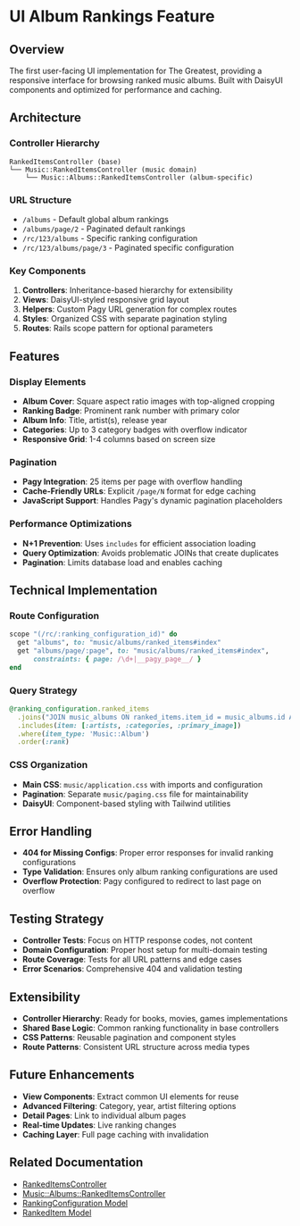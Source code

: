 # UI Album Rankings Feature

## Overview
The first user-facing UI implementation for The Greatest, providing a responsive interface for browsing ranked music albums. Built with DaisyUI components and optimized for performance and caching.

## Architecture

### Controller Hierarchy
```
RankedItemsController (base)
└── Music::RankedItemsController (music domain)
    └── Music::Albums::RankedItemsController (album-specific)
```

### URL Structure
- `/albums` - Default global album rankings
- `/albums/page/2` - Paginated default rankings  
- `/rc/123/albums` - Specific ranking configuration
- `/rc/123/albums/page/3` - Paginated specific configuration

### Key Components
1. **Controllers**: Inheritance-based hierarchy for extensibility
2. **Views**: DaisyUI-styled responsive grid layout
3. **Helpers**: Custom Pagy URL generation for complex routes
4. **Styles**: Organized CSS with separate pagination styling
5. **Routes**: Rails scope pattern for optional parameters

## Features

### Display Elements
- **Album Cover**: Square aspect ratio images with top-aligned cropping
- **Ranking Badge**: Prominent rank number with primary color
- **Album Info**: Title, artist(s), release year
- **Categories**: Up to 3 category badges with overflow indicator
- **Responsive Grid**: 1-4 columns based on screen size

### Pagination
- **Pagy Integration**: 25 items per page with overflow handling
- **Cache-Friendly URLs**: Explicit `/page/N` format for edge caching
- **JavaScript Support**: Handles Pagy's dynamic pagination placeholders

### Performance Optimizations
- **N+1 Prevention**: Uses `includes` for efficient association loading
- **Query Optimization**: Avoids problematic JOINs that create duplicates
- **Pagination**: Limits database load and enables caching

## Technical Implementation

### Route Configuration
```ruby
scope "(/rc/:ranking_configuration_id)" do
  get "albums", to: "music/albums/ranked_items#index"
  get "albums/page/:page", to: "music/albums/ranked_items#index", 
      constraints: { page: /\d+|__pagy_page__/ }
end
```

### Query Strategy
```ruby
@ranking_configuration.ranked_items
  .joins("JOIN music_albums ON ranked_items.item_id = music_albums.id AND ranked_items.item_type = 'Music::Album'")
  .includes(item: [:artists, :categories, :primary_image])
  .where(item_type: 'Music::Album')
  .order(:rank)
```

### CSS Organization
- **Main CSS**: `music/application.css` with imports and configuration
- **Pagination**: Separate `music/paging.css` file for maintainability
- **DaisyUI**: Component-based styling with Tailwind utilities

## Error Handling
- **404 for Missing Configs**: Proper error responses for invalid ranking configurations
- **Type Validation**: Ensures only album ranking configurations are used
- **Overflow Protection**: Pagy configured to redirect to last page on overflow

## Testing Strategy
- **Controller Tests**: Focus on HTTP response codes, not content
- **Domain Configuration**: Proper host setup for multi-domain testing
- **Route Coverage**: Tests for all URL patterns and edge cases
- **Error Scenarios**: Comprehensive 404 and validation testing

## Extensibility
- **Controller Hierarchy**: Ready for books, movies, games implementations
- **Shared Base Logic**: Common ranking functionality in base controllers
- **CSS Patterns**: Reusable pagination and component styles
- **Route Patterns**: Consistent URL structure across media types

## Future Enhancements
- **View Components**: Extract common UI elements for reuse
- **Advanced Filtering**: Category, year, artist filtering options
- **Detail Pages**: Link to individual album pages
- **Real-time Updates**: Live ranking changes
- **Caching Layer**: Full page caching with invalidation

## Related Documentation
- [RankedItemsController](../controllers/ranked_items_controller.md)
- [Music::Albums::RankedItemsController](../controllers/music/albums/ranked_items_controller.md)
- [RankingConfiguration Model](../models/ranking_configuration.md)
- [RankedItem Model](../models/ranked_item.md)
